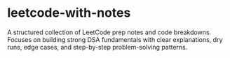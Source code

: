 # leetcode-with-notes
A structured collection of LeetCode prep notes and code breakdowns. Focuses on building strong DSA fundamentals with clear explanations, dry runs, edge cases, and step-by-step problem-solving patterns.
